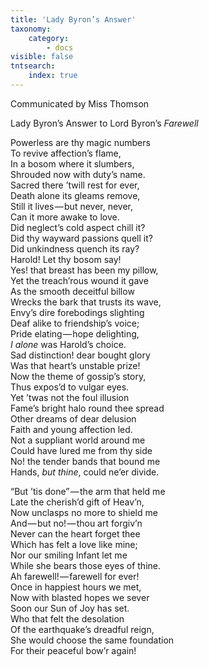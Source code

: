 ```yaml
---
title: 'Lady Byron’s Answer'
taxonomy:
    category:
        - docs
visible: false
tntsearch:
    index: true
---
```


<div class="author">Communicated by Miss Thomson</div>

<span class="title">Lady Byron’s Answer to Lord Byron’s *Farewell*</span>

Powerless are thy magic numbers  
To revive affection’s flame,  
In a bosom where it slumbers,  
Shrouded now with duty’s name.  
Sacred there ’twill rest for ever,  
Death alone its gleams remove,  
Still it lives — but never, never,  
Can it more awake to love.  
Did neglect’s cold aspect chill it?  
Did thy wayward passions quell it?  
Did unkindness quench its ray?  
Harold! Let thy bosom say!  
Yes! that breast has been my pillow,  
Yet the treach’rous wound it gave  
As the smooth deceitful billow  
Wrecks the bark that trusts its wave,  
Envy’s dire forebodings slighting  
Deaf alike to friendship’s voice;  
Pride elating — hope delighting,  
*I alone* was Harold’s choice.  
Sad distinction! dear bought glory  
Was that heart’s unstable prize!  
Now the theme of gossip’s story,  
Thus expos’d to vulgar eyes.  
Yet ’twas not the foul illusion  
Fame’s bright halo round thee spread  
Other dreams of dear delusion  
Faith and young affection led.  
Not a suppliant world around me  
Could have lured me from thy side  
No! the tender bands that bound me  
Hands, *but thine*, could ne’er divide.

“But ’tis done” — the arm that held me  
Late the cherish’d gift of Heav’n,  
Now unclasps no more to shield me  
And — but no! — thou art forgiv’n  
Never can the heart forget thee  
Which has felt a love like mine;  
Nor our smiling Infant let me  
While she bears those eyes of thine.  
Ah farewell! — farewell for ever!  
Once in happiest hours we met,  
Now with blasted hopes we sever  
Soon our Sun of Joy has set.  
Who that felt the desolation  
Of the earthquake’s dreadful reign,  
She would choose the same foundation  
For their peaceful bow’r again!
